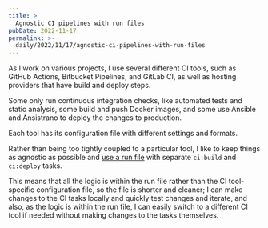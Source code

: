 ```yaml
---
title: >
  Agnostic CI pipelines with run files
pubDate: 2022-11-17
permalink: >-
  daily/2022/11/17/agnostic-ci-pipelines-with-run-files
---
```


As I work on various projects, I use several different CI tools, such as GitHub Actions, Bitbucket Pipelines, and GitLab CI, as well as hosting providers that have build and deploy steps.

Some only run continuous integration checks, like automated tests and static analysis, some build and push Docker images, and some use Ansible and Ansistrano to deploy the changes to production.

Each tool has its configuration file with different settings and formats.

Rather than being too tightly coupled to a particular tool, I like to keep things as agnostic as possible and [use a run file]({{site.url}}/daily/2022/08/15/using-run-file-simplify-project-tasks) with separate `ci:build` and `ci:deploy` tasks.

This means that all the logic is within the run file rather than the CI tool-specific configuration file, so the file is shorter and cleaner; I can make changes to the CI tasks locally and quickly test changes and iterate, and also, as the logic is within the run file, I can easily switch to a different CI tool if needed without making changes to the tasks themselves.
